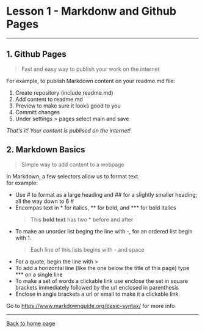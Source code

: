 # Lesson 1 - Markdonw and Github Pages

***

## 1. Github Pages
> Fast and easy way to publish your work on the internet

For example, to publish Markdown content on your readme.md file:
1. Create repository (include readme.md)
2. Add content to readme.md
3. Preview to make sure it looks good to you
4. Committ changes
5. Under settings > pages select main and save

*That's it!  Your content is publised on the internet!*

## 2. Markdown Basics
> Simple way to add content to a webpage

In Markdown, a few selectors allow us to format text.  
for example:
- Use # to format as a large heading and ## for a slightly smaller heading; all the way down to 6 #
- Encompas text in * for italics, ** for bold, and *** for bold italics
    > This **bold text** has two * before and after
- To make an unorder list beging the line with -, for an ordered list begin with 1. 
    > Each line of this lists begins with - and space
- For a quote, begin the line with >
- To add a horizontal line (like the one below the title of this page) type *** on a single line
- To make a set of words a clickable link use enclose the set in square brackets immediately followed by the url enclosed in parenthesis
- Enclose in angle brackets a url or email to make it a clickable link

Go to <https://www.markdownguide.org/basic-syntax/> for more info

---

[Back to home page](index.md)
